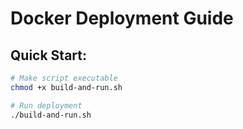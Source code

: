 # Docker Deployment Guide

## Quick Start:
```bash
# Make script executable
chmod +x build-and-run.sh

# Run deployment
./build-and-run.sh